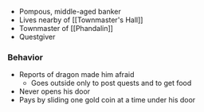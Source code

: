 - Pompous, middle-aged banker
- Lives nearby of [[Townmaster's Hall]]
- Townmaster of [[Phandalin]]
- Questgiver

### Behavior
- Reports of dragon made him afraid
	- Goes outside only to post quests and to get food
- Never opens his door
- Pays by sliding one gold coin at a time under his door